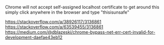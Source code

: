 Chrome will not accept self-assigned localhost certificate
to get around this simply click anywhere in the browser and
type "thisisunsafe"

https://stackoverflow.com/a/38926117/3136861
https://stackoverflow.com/a/63539455/3136861
https://medium.com/@dblazeski/chrome-bypass-net-err-cert-invalid-for-development-daefae43eb12



